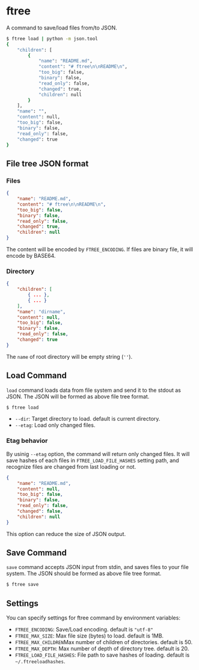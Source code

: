 # ftree

A command to save/load files from/to JSON.

```bash
$ ftree load | python -m json.tool
{
    "children": [
        {
            "name": "README.md",
            "content": "# ftree\n\nREADME\n",
            "too_big": false,
            "binary": false,
            "read_only": false,
            "changed": true,
            "children": null
        }
    ],
    "name": "",
    "content": null,
    "too_big": false,
    "binary": false,
    "read_only": false,
    "changed": true
}
```

## File tree JSON format

### Files

```json
{
    "name": "README.md",
    "content": "# ftree\n\nREADME\n",
    "too_big": false,
    "binary": false,
    "read_only": false,
    "changed": true,
    "children": null
}
```

The content will be encoded by `FTREE_ENCODING`.
If files are binary file, it will encode by BASE64.

### Directory

```json
{
    "children": [
        { ... },
        { ... }
    ],
    "name": "dirname",
    "content": null,
    "too_big": false,
    "binary": false,
    "read_only": false,
    "changed": true
}
```

The `name` of root directory will be empty string (`''`).

## Load Command

`load` command loads data from file system and send it to the stdout as JSON.
The JSON will be formed as above file tree format.

```bash
$ ftree load
```

* `--dir`: Target directory to load. default is current directory.
* `--etag`: Load only changed files.

### Etag behavior

By usinig `--etag` option, the command will return only changed files.
It will save hashes of each files in `FTREE_LOAD_FILE_HASHES` setting path,
and recognize files are changed from last loading or not.

```json
{
    "name": "README.md",
    "content": null,
    "too_big": false,
    "binary": false,
    "read_only": false,
    "changed": false,
    "children": null
}
```

This option can reduce the size of JSON output.

## Save Command

`save` command accepts JSON input from stdin, and saves files to your file system.
The JSON should be formed as above file tree format.

```bash
$ ftree save
```

## Settings

You can specify settings for ftree command by environment variables:

* `FTREE_ENCODING`: Save/Load encoding. default is `"utf-8"`
* `FTREE_MAX_SIZE`: Max file size (bytes) to load. default is 1MB.
* `FTREE_MAX_CHILDREN`Max number of children of directories. default is 50.
* `FTREE_MAX_DEPTH`: Max number of depth of directory tree. default is 20.
* `FTREE_LOAD_FILE_HASHES`: File path to save hashes of loading. default is `~/.ftreeloadhashes`.
